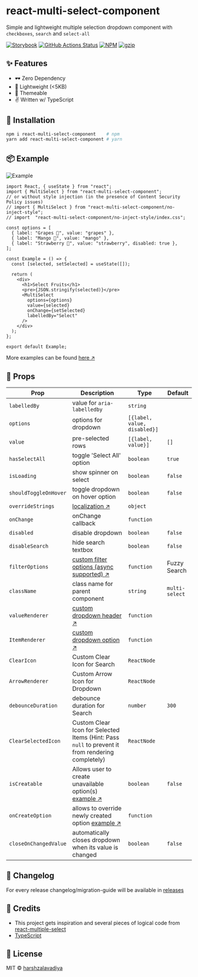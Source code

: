# react-multi-select-component

Simple and lightweight multiple selection dropdown component with `checkboxes`, `search` and `select-all`

[![Storybook](https://cdn.jsdelivr.net/gh/storybookjs/brand@master/badge/badge-storybook.svg)](https://react-multi-select-component.pages.dev/)
[![GitHub Actions Status](https://github.com/hc-oss/react-multi-select-component/workflows/NodeJS/badge.svg)](https://github.com/hc-oss/react-multi-select-component/actions)
[![NPM](https://img.shields.io/npm/v/react-multi-select-component.svg)](https://npm.im/react-multi-select-component)
[![gzip](https://badgen.net/bundlephobia/minzip/react-multi-select-component@latest)](https://bundlephobia.com/result?p=react-multi-select-component@latest)

## ✨ Features

- 🕶 Zero Dependency
- 🍃 Lightweight (<5KB)
- 💅 Themeable
- ✌ Written w/ TypeScript

## 🔧 Installation

```bash
npm i react-multi-select-component    # npm
yarn add react-multi-select-component # yarn
```

## 📦 Example

![Example](https://user-images.githubusercontent.com/5774849/150685427-6025d7d3-ddfc-4787-a856-241c4cc100cb.gif)

```tsx
import React, { useState } from "react";
import { MultiSelect } from "react-multi-select-component";
// or without style injection (in the presence of Content Security Policy issues)
// import { MultiSelect } from "react-multi-select-component/no-inject-style";
// import  "react-multi-select-component/no-inject-style/index.css";

const options = [
  { label: "Grapes 🍇", value: "grapes" },
  { label: "Mango 🥭", value: "mango" },
  { label: "Strawberry 🍓", value: "strawberry", disabled: true },
];

const Example = () => {
  const [selected, setSelected] = useState([]);

  return (
    <div>
      <h1>Select Fruits</h1>
      <pre>{JSON.stringify(selected)}</pre>
      <MultiSelect
        options={options}
        value={selected}
        onChange={setSelected}
        labelledBy="Select"
      />
    </div>
  );
};

export default Example;
```

More examples can be found [here ↗](https://react-multi-select-component.pages.dev/)

## 👀 Props

| Prop                  | Description                                                                                                                                       | Type                         | Default        |
| --------------------- | ------------------------------------------------------------------------------------------------------------------------------------------------- | ---------------------------- | -------------- |
| `labelledBy`          | value for `aria-labelledby`                                                                                                                       | `string`                     |                |
| `options`             | options for dropdown                                                                                                                              | `[{label, value, disabled}]` |                |
| `value`               | pre-selected rows                                                                                                                                 | `[{label, value}]`           | `[]`           |
| `hasSelectAll`        | toggle 'Select All' option                                                                                                                        | `boolean`                    | `true`         |
| `isLoading`           | show spinner on select                                                                                                                            | `boolean`                    | `false`        |
| `shouldToggleOnHover` | toggle dropdown on hover option                                                                                                                   | `boolean`                    | `false`        |
| `overrideStrings`     | [localization ↗](stories/recipes/localization.stories.mdx)                                                                                                    | `object`                     |                |
| `onChange`            | onChange callback                                                                                                                                 | `function`                   |                |
| `disabled`            | disable dropdown                                                                                                                                  | `boolean`                    | `false`        |
| `disableSearch`       | hide search textbox                                                                                                                               | `boolean`                    | `false`        |
| `filterOptions`       | [custom filter options (async supported) ↗](stories/recipes/custom-filter.stories.mdx)                                                                        | `function`                   | Fuzzy Search   |
| `className`           | class name for parent component                                                                                                                   | `string`                     | `multi-select` |
| `valueRenderer`       | [custom dropdown header ↗](stories/recipes/custom-value.stories.mdx)                                                                                          | `function`                   |                |
| `ItemRenderer`        | [custom dropdown option ↗](stories/recipes/custom-item.stories.mdx)                                                                                           | `function`                   |                |
| `ClearIcon`           | Custom Clear Icon for Search                                                                                                                      | `ReactNode`                  |                |
| `ArrowRenderer`       | Custom Arrow Icon for Dropdown                                                                                                                    | `ReactNode`                  |                |
| `debounceDuration`    | debounce duration for Search                                                                                                                       | `number`                     | `300`          |
| `ClearSelectedIcon`   | Custom Clear Icon for Selected Items (Hint: Pass `null` to prevent it from rendering completely)                                                  | `ReactNode`                  |                |
| `isCreatable`         | Allows user to create unavailable option(s) [example ↗](https://react-multi-select-component.pages.dev/?path=/story/creatable--creatable-default) | `boolean`                    | `false`        |
| `onCreateOption`      | allows to override newly created option [example ↗](https://react-multi-select-component.pages.dev/?path=/story/creatable--creatable-custom)      | `function`                   |                |
| `closeOnChangedValue` | automatically closes dropdown when its value is changed                                                                                           | `boolean`                    | `false`        |

## 📝 Changelog

For every release changelog/migration-guide will be available in [releases](https://github.com/hc-oss/react-multi-select-component/releases)

## 🤠 Credits

- This project gets inspiration and several pieces of logical code from [react-multiple-select](https://github.com/Khan/react-multi-select/)
- [TypeScript](https://github.com/microsoft/typescript)

## 📜 License

MIT &copy; [harshzalavadiya](https://github.com/harshzalavadiya)
